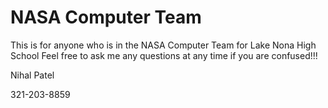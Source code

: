 # NASA Computer Team
This is for anyone who is in the NASA Computer Team for Lake Nona High School
Feel free to ask me any questions at any time if you are confused!!!

Nihal Patel

321-203-8859
